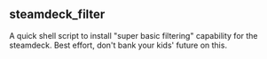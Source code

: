 steamdeck_filter
-------------------------

A quick shell script to install "super basic filtering" capability for the steamdeck. Best effort, don't bank your kids' future on this.
